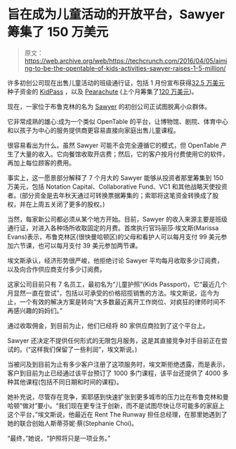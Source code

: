 # 旨在成为儿童活动的开放平台，Sawyer 筹集了 150 万美元 

> 原文：<https://web.archive.org/web/https://techcrunch.com/2016/04/05/aiming-to-be-the-opentable-of-kids-activities-sawyer-raises-1-5-million/>

许多初创公司现在出售儿童活动的班级通行证，包括 1 月份宣布获得[32.5 万美元](https://web.archive.org/web/20221122004349/http://blogs.wsj.com/venturecapital/2016/01/11/seed-funded-kidpass-launches-childrens-activity-subscription-service/)种子资金的 [KidPass](https://web.archive.org/web/20221122004349/https://kidpass.com/) ，以及 [Pearachute](https://web.archive.org/web/20221122004349/http://www.pearachutekids.com/) (上个月筹集了[120 万美元](https://web.archive.org/web/20221122004349/https://beta.techcrunch.com/2016/02/11/in-race-to-build-kid-activity-subscription-services-pearachute-raises-1-2-million/))。

现在，一家位于布鲁克林的名为 [Sawyer](https://web.archive.org/web/20221122004349/https://www.hisawyer.com/) 的初创公司正试图脱离小众群体。

它非常成熟的雄心:成为一个类似 OpenTable 的平台，让博物馆、剧院、体育中心和以孩子为中心的服务提供商更容易直接向家庭出售儿童课程。

很容易看出为什么。虽然 Sawyer 可能不会完全遵循它的模式，但 OpenTable 产生了大量的收入。它向餐馆收取开店费；然后，它的客户按月付费使用它的软件，再加上每位顾客的费用。

事实上，这一愿景部分解释了 7 个月大的 Sawyer 能够从投资者那里筹集到 150 万美元，包括 Notation Capital、Collaborative Fund、VC1 和其他战略天使投资者。(部分资金是去年秋天通过可转换票据筹集的；索耶将这笔资金转换成了股权，并在上周五关闭了更多的股权。)

当然，每家新公司都必须从某个地方开始。目前，Sawyer 的收入来源主要是班级通行证，对进入各种场所收取固定的月费。首席执行官玛丽莎·埃文斯(Marissa Evans)表示，布鲁克林区(很快曼哈顿区)的父母和看护人可以每月支付 99 美元参加六节课，也可以每月支付 39 美元参加两节课。

埃文斯承认，经济形势很严峻，他拒绝讨论 Sawyer 平均每月收取多少订阅费，以及向合作供应商支付多少订阅费。

这家公司目前只有 7 名员工，最初名为“儿童护照”(Kids Passport)，它“最近几个月显然一直在尝试”，包括以可承受的价格招揽销售的方法。埃文斯说，迄今为止，一个有效的解决方案是转向“大多数最近离开工作岗位、对疯狂的律师时间不再感兴趣的妈妈们。”

通过收取佣金，到目前为止，他们已经将 80 家供应商拉到了这个平台上。

Sawyer 还决定不提供任何形式的无限包月服务，这是其直接竞争对手目前正在尝试的。(“这样我们保留了一些利润”，埃文斯说。)

当被问及到目前为止有多少客户注册了这项服务时，埃文斯拒绝透露，而是表示，客户到目前为止已经通过该平台预订了 1000 多门课程，该平台还提供了 4000 多种其他课程(包括不同日期和时间的课程)。

她补充说，尽管存在竞争，索耶感到快速扩张到更多城市的压力比在布鲁克林和曼哈顿“做对”要小。“我们现在更专注于创新，而不是试图尽快让尽可能多的家庭上这个平台，”埃文斯说，他最近在 Rent The Runway 担任总经理，在那里她遇到了她的联合创始人斯蒂芬妮·蔡(Stephanie Choi)。

“最终，”她说，“护照将只是一项业务。”